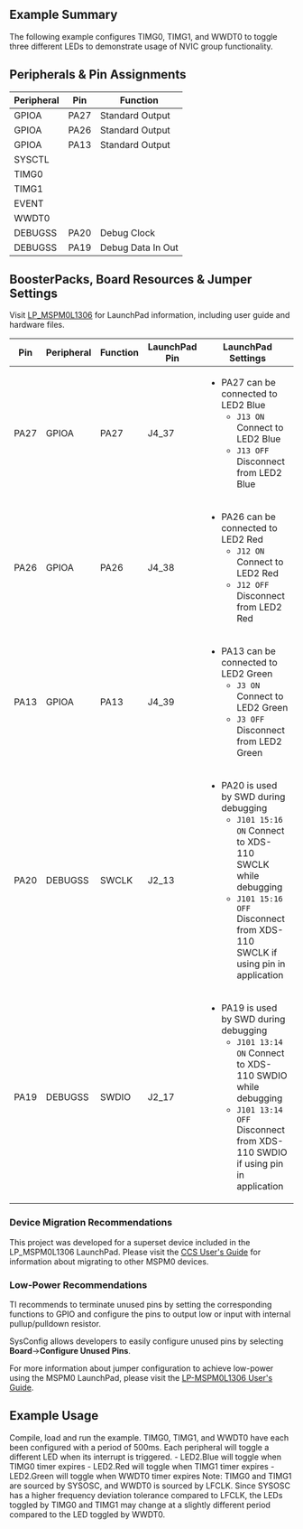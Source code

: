 ## Example Summary

The following example configures TIMG0, TIMG1, and WWDT0 to toggle three
different LEDs to demonstrate usage of NVIC group functionality.

## Peripherals & Pin Assignments

| Peripheral | Pin | Function |
| --- | --- | --- |
| GPIOA | PA27 | Standard Output |
| GPIOA | PA26 | Standard Output |
| GPIOA | PA13 | Standard Output |
| SYSCTL |  |  |
| TIMG0 |  |  |
| TIMG1 |  |  |
| EVENT |  |  |
| WWDT0 |  |  |
| DEBUGSS | PA20 | Debug Clock |
| DEBUGSS | PA19 | Debug Data In Out |

## BoosterPacks, Board Resources & Jumper Settings

Visit [LP_MSPM0L1306](https://www.ti.com/tool/LP-MSPM0L1306) for LaunchPad information, including user guide and hardware files.

| Pin | Peripheral | Function | LaunchPad Pin | LaunchPad Settings |
| --- | --- | --- | --- | --- |
| PA27 | GPIOA | PA27 | J4_37 | <ul><li>PA27 can be connected to LED2 Blue<br><ul><li>`J13 ON` Connect to LED2 Blue<br><li>`J13 OFF` Disconnect from LED2 Blue</ul></ul> |
| PA26 | GPIOA | PA26 | J4_38 | <ul><li>PA26 can be connected to LED2 Red<br><ul><li>`J12 ON` Connect to LED2 Red<br><li>`J12 OFF` Disconnect from LED2 Red</ul></ul> |
| PA13 | GPIOA | PA13 | J4_39 | <ul><li>PA13 can be connected to LED2 Green<br><ul><li>`J3 ON` Connect to LED2 Green<br><li>`J3 OFF` Disconnect from LED2 Green</ul></ul> |
| PA20 | DEBUGSS | SWCLK | J2_13 | <ul><li>PA20 is used by SWD during debugging<br><ul><li>`J101 15:16 ON` Connect to XDS-110 SWCLK while debugging<br><li>`J101 15:16 OFF` Disconnect from XDS-110 SWCLK if using pin in application</ul></ul> |
| PA19 | DEBUGSS | SWDIO | J2_17 | <ul><li>PA19 is used by SWD during debugging<br><ul><li>`J101 13:14 ON` Connect to XDS-110 SWDIO while debugging<br><li>`J101 13:14 OFF` Disconnect from XDS-110 SWDIO if using pin in application</ul></ul> |

### Device Migration Recommendations
This project was developed for a superset device included in the LP_MSPM0L1306 LaunchPad. Please
visit the [CCS User's Guide](https://software-dl.ti.com/msp430/esd/MSPM0-SDK/latest/docs/english/tools/ccs_ide_guide/doc_guide/doc_guide-srcs/ccs_ide_guide.html#sysconfig-project-migration)
for information about migrating to other MSPM0 devices.

### Low-Power Recommendations
TI recommends to terminate unused pins by setting the corresponding functions to
GPIO and configure the pins to output low or input with internal
pullup/pulldown resistor.

SysConfig allows developers to easily configure unused pins by selecting **Board**→**Configure Unused Pins**.

For more information about jumper configuration to achieve low-power using the
MSPM0 LaunchPad, please visit the [LP-MSPM0L1306 User's Guide](https://www.ti.com/lit/slau869).

## Example Usage
Compile, load and run the example.
TIMG0, TIMG1, and WWDT0 have each been configured with a period of 500ms. Each
peripheral will toggle a different LED when its interrupt is triggered.
    - LED2.Blue will toggle when TIMG0 timer expires
    - LED2.Red will toggle when TIMG1 timer expires
    - LED2.Green will toggle when WWDT0 timer expires
Note: TIMG0 and TIMG1 are sourced by SYSOSC, and WWDT0 is sourced by LFCLK.
Since SYSOSC has a higher frequency deviation tolerance compared to LFCLK, the
LEDs toggled by TIMG0 and TIMG1 may change at a slightly different period
compared to the LED toggled by WWDT0.
